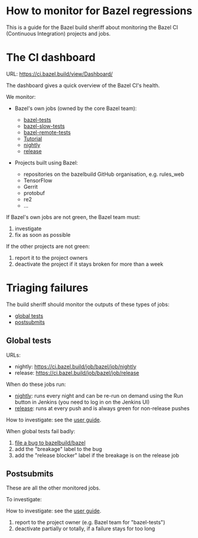 # How to monitor for Bazel regressions

This is a guide for the Bazel build sheriff about monitoring the Bazel CI
(Continuous Integration) projects and jobs.

# The CI dashboard

URL: https://ci.bazel.build/view/Dashboard/

The dashboard gives a quick overview of the Bazel CI's health.

We monitor:

*   Bazel's own jobs (owned by the core Bazel team):

    -   [bazel-tests](https://ci.bazel.build/job/bazel-tests)
    -   [bazel-slow-tests](https://ci.bazel.build/job/bazel-slow-tests)
    -   [bazel-remote-tests](https://ci.bazel.build/job/bazel-remote-tests)
    -   [Tutorial](https://ci.bazel.build/job/Tutorial)
    -   [nightly](https://ci.bazel.build/job/bazel/job/nightly)
    -   [release](https://ci.bazel.build/job/bazel/job/release)

*   Projects built using Bazel:

    -   repositories on the bazelbuild GitHub organisation, e.g. rules\_web
    -   TensorFlow
    -   Gerrit
    -   protobuf
    -   re2
    -   ...

If Bazel's own jobs are not green, the Bazel team must:

1.  investigate
2.  fix as soon as possible

If the other projects are not green:

1.  report it to the project owners
2.  deactivate the project if it stays broken for more than a week

# Triaging failures

The build sheriff should monitor the outputs of these types of jobs:

*   [global tests](user.md#global-jobs)
*   [postsubmits](user.md#postsubmit)

## Global tests

URLs:

*   nightly: https://ci.bazel.build/job/bazel/job/nightly
*   release: https://ci.bazel.build/job/bazel/job/release

When do these jobs run:

*   [nightly](https://ci.bazel.build/job/bazel/job/nightly): runs every night and
    can be re-run on demand using the Run button in Jenkins (you need to log in
    on the Jenkins UI)
*   [release](https://ci.bazel.build/job/bazel/job/release): runs at every push and
    is always green for non-release pushes

How to investigate: see the [user guide](user.md#global-jobs).

When global tests fail badly:

1.  [file a bug to bazelbuild/bazel](https://github.com/bazelbuild/bazel/issues/new)
2.  add the "breakage" label to the bug
3.  add the "release blocker" label if the breakage is on the release job

## Postsubmits

These are all the other monitored jobs.

To investigate:

How to investigate: see the [user guide](user.md#presubmit).

1.  report to the project owner (e.g. Bazel team for "bazel-tests")
2.  deactivate partially or totally, if a failure stays for too long
